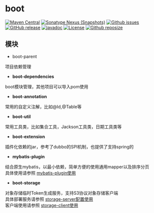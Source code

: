 # boot

[![Maven Central](https://img.shields.io/maven-central/v/com.workoss.boot/boot-dependencies.svg?label=Maven%20Central)](https://search.maven.org/search?q=g:com.workoss.boot)
[![Sonatype Nexus (Snapshots)](https://img.shields.io/nexus/s/com.workoss.boot/boot-dependencies?server=https%3A%2F%2Foss.sonatype.org)](https://oss.sonatype.org/content/repositories/snapshots/com/workoss/boot/)
[![Github issues](https://img.shields.io/github/issues-raw/workoss/boot.svg)](https://github.com/workoss/boot/issues)
[![GitHub release](https://img.shields.io/github/release/workoss/boot.svg)](https://github.com/workoss/boot/releases)
[![javadoc](https://javadoc.io/badge2/com.workoss.boot/boot-util/javadoc.svg)](https://javadoc.io/doc/com.workoss.boot/boot-util)
[![License](https://img.shields.io/badge/license-Apache%202-4EB1BA.svg)](https://www.apache.org/licenses/LICENSE-2.0.html)
[![Github reposize](https://img.shields.io/github/repo-size/workoss/boot)](https://github.com/workoss/boot)

## 模块

* boot-parent

项目依赖管理

* **boot-dependencies**

boot模块管理，其他项目可以导入pom使用

* **boot-annotation**

常用的自定义注解，比如@Id,@Table等

* **boot-util**

常用工具类，比如集合工具，Jackson工具类，日期工具类等

* **boot-extension**

插件化依赖的jar，参考了dubbo的SPI机制，也提供了支持spring的

* **mybatis-plugin**

结合原生mybatis，以最小依赖，简单方便的使用通用mapper以及排序分页  
具体使用请参照 [mybatis-plugin使用](./doc/mybatis-plugin.md)

* **boot-storage**

对象存储临时Token生成服务，支持S3协议对象存储客户端  
具体部署服务请参照 [storage-server配置使用](./doc/storage-server.md)  
客户端使用请参照 [storage-client使用](./doc/storage-client.md)

